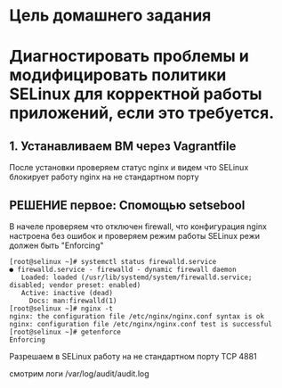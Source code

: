 # Цель домашнего задания
# Диагностировать проблемы и модифицировать политики SELinux для корректной работы приложений, если это требуется.

## 1. Устанавливаем ВМ через Vagrantfile

После установки проверяем статус nginx и видем что SELinux блокирует работу nginx на не стандартном порту

## РЕШЕНИЕ первое: Спомощью setsebool

В начеле проверяем что отключен firewall, что конфигурация nginx настроена без ошибок и проверяем режим работы SELinux режи должен быть "Enforcing"
```
[root@selinux ~]# systemctl status firewalld.service 
● firewalld.service - firewalld - dynamic firewall daemon
   Loaded: loaded (/usr/lib/systemd/system/firewalld.service; disabled; vendor preset: enabled)
   Active: inactive (dead)
     Docs: man:firewalld(1)
[root@selinux ~]# nginx -t
nginx: the configuration file /etc/nginx/nginx.conf syntax is ok
nginx: configuration file /etc/nginx/nginx.conf test is successful
[root@selinux ~]# getenforce 
Enforcing
```
Разрешаем в SELinux работу на не стандартном порту TCP 4881

смотрим логи /var/log/audit/audit.log
```

```

